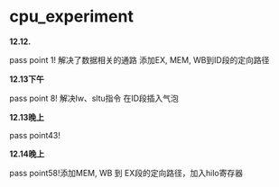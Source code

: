 # cpu_experiment

**12.12.**

pass point 1! 解决了数据相关的通路 添加EX, MEM, WB到ID段的定向路径

**12.13下午**

pass point 8! 解决lw、sltu指令 在ID段插入气泡

**12.13晚上**

pass point43!

**12.14晚上**

pass point58!添加MEM, WB 到 EX段的定向路径，加入hilo寄存器
